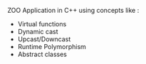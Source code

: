 ZOO Application in C++ using concepts like :
- Virtual functions
- Dynamic cast
- Upcast/Downcast
- Runtime Polymorphism
- Abstract classes
